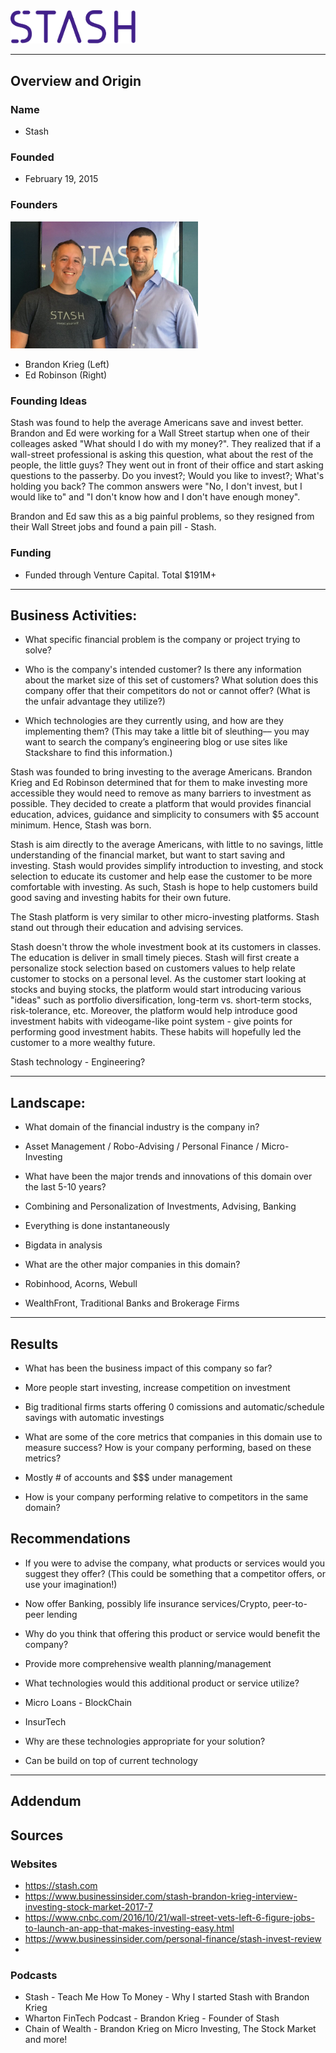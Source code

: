 <img src="./images/Stash-Logo.svg" text="Stash_Logo" width=200>

---

## Overview and Origin

### Name
* Stash

### Founded
* February 19, 2015

### Founders

<img src="./images/BrandonEdPhoto.jpg" text="Founders" width=300>

* Brandon Krieg (Left)
* Ed Robinson (Right)

### Founding Ideas
Stash was found to help the average Americans save and invest better. Brandon and Ed were working for a Wall Street startup when one of their colleages asked "What should I do with my money?". They realized that if a wall-street professional is asking this question, what about the rest of the people, the little guys? They went out in front of their office and start asking questions to the passerby. Do you invest?; Would you like to invest?; What's holding you back? The common answers were "No, I don't invest, but I would like to" and "I don't know how and I don't have enough money". 

Brandon and Ed saw this as a big painful problems, so they resigned from their Wall Street jobs and found a pain pill - Stash.

### Funding
* Funded through Venture Capital. Total $191M+

---

## Business Activities:

* What specific financial problem is the company or project trying to solve?

* Who is the company's intended customer?  Is there any information about the market size of this set of customers?
What solution does this company offer that their competitors do not or cannot offer? (What is the unfair advantage they utilize?)

* Which technologies are they currently using, and how are they implementing them? (This may take a little bit of sleuthing–– you may want to search the company’s engineering blog or use sites like Stackshare to find this information.)

Stash was founded to bring investing to the average Americans. Brandon Krieg and Ed Robinson determined that for them to make investing more accessible they would need to remove as many barriers to investment as possible. They decided to create a platform that would provides financial education, advices, guidance and simplicity to consumers with $5 account minimum. Hence, Stash was born.

Stash is aim directly to the average Americans, with little to no savings, little understanding of the financial market, but want to start saving and investing. Stash would provides simplify introduction to investing, and stock selection to educate its customer and help ease the customer to be more comfortable with investing. As such, Stash is hope to help customers build good saving and investing habits for their own future.

The Stash platform is very similar to other micro-investing platforms. Stash stand out through their education and advising services. 

Stash doesn't throw the whole investment book at its customers in classes. The education is deliver in small timely pieces. Stash will first create a personalize stock selection based on customers values to help relate customer to stocks on a personal level. As the customer start looking at stocks and buying stocks, the platform would start introducing various "ideas" such as portfolio diversification, long-term vs. short-term stocks, risk-tolerance, etc. Moreover, the platform would help introduce good investment habits with videogame-like point system - give points for performing good investment habits. These habits will hopefully led the customer to a more wealthy future.

Stash technology - Engineering?

---

## Landscape:

* What domain of the financial industry is the company in?
* Asset Management / Robo-Advising / Personal Finance / Micro-Investing

* What have been the major trends and innovations of this domain over the last 5-10 years?
* Combining and Personalization of Investments, Advising, Banking
* Everything is done instantaneously
* Bigdata in analysis

* What are the other major companies in this domain?
* Robinhood, Acorns, Webull
* WealthFront, Traditional Banks and Brokerage Firms

---

## Results

* What has been the business impact of this company so far?
* More people start investing, increase competition on investment
* Big traditional firms starts offering 0 comissions and automatic/schedule savings with automatic investings

* What are some of the core metrics that companies in this domain use to measure success? How is your company performing, based on these metrics?
* Mostly # of accounts and $$$ under management

* How is your company performing relative to competitors in the same domain?


## Recommendations

* If you were to advise the company, what products or services would you suggest they offer? (This could be something that a competitor offers, or use your imagination!)
* Now offer Banking, possibly life insurance services/Crypto, peer-to-peer lending

* Why do you think that offering this product or service would benefit the company?
* Provide more comprehensive wealth planning/management

* What technologies would this additional product or service utilize?
* Micro Loans - BlockChain
* InsurTech

* Why are these technologies appropriate for your solution?
* Can be build on top of current technology

---

## Addendum

## Sources
### Websites
* https://stash.com
* https://www.businessinsider.com/stash-brandon-krieg-interview-investing-stock-market-2017-7
* https://www.cnbc.com/2016/10/21/wall-street-vets-left-6-figure-jobs-to-launch-an-app-that-makes-investing-easy.html
* https://www.businessinsider.com/personal-finance/stash-invest-review
* 
### Podcasts 
* Stash - Teach Me How To Money - Why I started Stash with Brandon Krieg
* Wharton FinTech Podcast - Brandon Krieg - Founder of Stash
* Chain of Wealth - Brandon Krieg on Micro Investing, The Stock Market and more!
